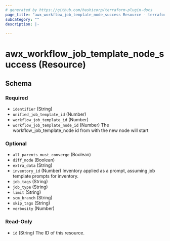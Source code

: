 ```yaml
---
# generated by https://github.com/hashicorp/terraform-plugin-docs
page_title: "awx_workflow_job_template_node_success Resource - terraform-provider-awx"
subcategory: ""
description: |-
  
---
```


# awx_workflow_job_template_node_success (Resource)





<!-- schema generated by tfplugindocs -->
## Schema

### Required

- `identifier` (String)
- `unified_job_template_id` (Number)
- `workflow_job_template_id` (Number)
- `workflow_job_template_node_id` (Number) The workflow_job_template_node id from with the new node will start

### Optional

- `all_parents_must_converge` (Boolean)
- `diff_mode` (Boolean)
- `extra_data` (String)
- `inventory_id` (Number) Inventory applied as a prompt, assuming job template prompts for inventory.
- `job_tags` (String)
- `job_type` (String)
- `limit` (String)
- `scm_branch` (String)
- `skip_tags` (String)
- `verbosity` (Number)

### Read-Only

- `id` (String) The ID of this resource.
